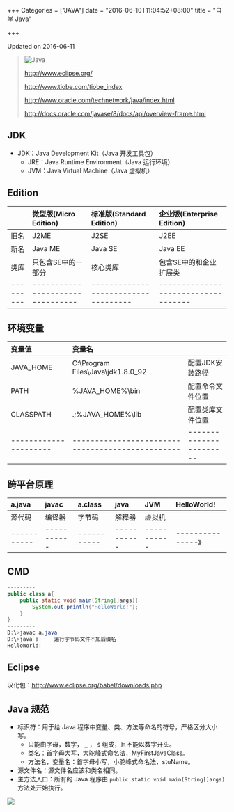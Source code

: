 +++
Categories = ["JAVA"]
date = "2016-06-10T11:04:52+08:00"
title = "自学 Java"

+++

<!--more-->

Updated on 2016-06-11

> ![](/uploads/java.png "Java")
>
> http://www.eclipse.org/
>
> http://www.tiobe.com/tiobe_index
>
> http://www.oracle.com/technetwork/java/index.html
>
> http://docs.oracle.com/javase/8/docs/api/overview-frame.html

## JDK
* JDK：Java Development Kit（Java 开发工具包）
  * JRE：Java Runtime Environment（Java 运行环境）
  * JVM：Java Virtual Machine（Java 虚拟机）

## Edition
||微型版(Micro Edition)|标准版(Standard Edition)|企业版(Enterprise Edition)|
|:--|:--|:--|:--|
|旧名|J2ME|J2SE|J2EE|
|新名|Java ME|Java SE|Java EE|
|类库|只包含SE中的一部分|核心类库|包含SE中的和企业扩展类|
|---------|--------------------------------|-----------------------------------|-----------------------------------|

## 环境变量
|变量值|变量名||
|:--|:--|:--|
|JAVA_HOME|C:\Program Files\Java\jdk1.8.0_92|配置JDK安装路径|
|PATH|%JAVA_HOME%\bin|配置命令文件位置|
|CLASSPATH|.;%JAVA_HOME%\lib|配置类库文件位置|
|---------------------|------------------------------------------------|-----------------------|

## 跨平台原理
|a.java|javac|a.class|java|JVM|HelloWorld!|
|:--|:--|:--|:--|:--|:--|
|源代码|编译器|字节码|解释器|虚拟机|
|-----------|-----------|-----------|-----------|-----------|---------------》|

## CMD
```java
---------
public class a{
    public static void main(String[]args){
        System.out.println("HelloWorld!");
    }
}
---------
D:\>javac a.java
D:\>java a     运行字节码文件不加后缀名
HelloWorld!
```

## Eclipse
汉化包：http://www.eclipse.org/babel/downloads.php

## Java 规范
* 标识符：用于给 Java 程序中变量、类、方法等命名的符号，严格区分大小写。
  * 只能由字母，数字， `_` ， `$` 组成，且不能以数字开头。
  * 类名：首字母大写，大驼峰式命名法，MyFirstJavaClass。
  * 方法名，变量名：首字母小写，小驼峰式命名法，stuName。
* 源文件名：源文件名应该和类名相同。
* 主方法入口：所有的 Java 程序由 `public static void main(String[]args)` 方法处开始执行。

![](/uploads/java-variable.svg)